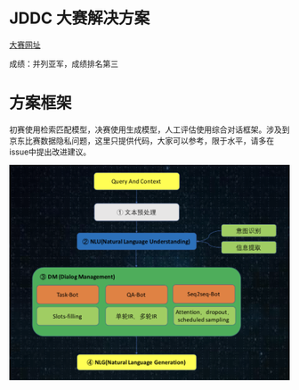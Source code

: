 # JDDC 大赛解决方案

[大赛网址](http://jddc.jd.com/)

成绩：并列亚军，成绩排名第三

# 方案框架

初赛使用检索匹配模型，决赛使用生成模型，人工评估使用综合对话框架。涉及到京东比赛数据隐私问题，这里只提供代码，大家可以参考，限于水平，请多在issue中提出改进建议。

![image](chatbot.jpg)
